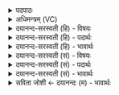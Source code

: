 <details><summary>पदपाठः</summary>

अदि॑त्याः। त्वा॒। मू॒र्द्धन्। आ। जि॒घर्मि॒। दे॒व॒यज॑न॒ इति॑ देव॒ऽयज॑ने। पृ॒थि॒व्याः। इडा॑याः। प॒दम्। अ॒सि॒। घृ॒तव॒दि॑ति घृ॒तऽव॑त्। स्वाहा॑। अ॒स्मे॑ऽइत्य॒स्मे। र॒म॒स्व॒। अ॒स्मेऽइत्य॒स्मे। ते॒। बन्धुः॑। त्वेऽइति॒ त्वे। रायः॑। मेऽइति॒ मे। रायः॑। मा। व॒यम्। रा॒यः। पोषे॑ण। वि। यौ॒ष्म॒। तोतः॑। रायः॑। २२।
</details>

<details><summary>अधिमन्त्रम् (VC)</summary>

- वाग्विद्युतौ देवते
- वत्स ऋषिः
- ब्राह्मी पङ्क्तिः
- पञ्चमः
</details>

<details><summary>दयानन्द-सरस्वती (हि) - विषयः</summary>

फिर वे वाणी और बिजुली कैसी हैं, इस विषय का उपदेश अगले मन्त्र में किया है ॥
</details>

<details><summary>दयानन्द-सरस्वती (हि) - पदार्थः</summary>

पदार्थान्वयभाषाः -  हे विद्वन् मनुष्य ! तू जैसे (देवयजने) विद्वानों के यजन वा दान में इस (अदित्याः) अन्तरिक्ष (पृथिव्याः) भूमि और (इडायाः) वाणी को (स्वाहा) अच्छे प्रकार यज्ञ करनेवाली क्रिया के मध्य जो (मूर्द्धन्) सब के ऊपर वर्त्तमान (घृतवत्) पुष्टि करनेवाले घृत के तुल्य (पदम्) जानने वा प्राप्त होने योग्य पदवी (असि) है वा जिसको मैं (आ जिघर्मि) प्रदीप्त करता हूँ, वैसे (त्वा) उसको प्रदीप्त कर और जो (अस्मे) हम लोगों में विभूति रमण करती है, वह तुम लोगों में भी (रमस्व) रमण करे, जिसको मैं रमण कराता हूँ, उस को तू भी (रमस्व) रमण करा, जो (अस्मे) हम लोगों का (बन्धुः) भाई है, वह (ते) तेरा भी हो, जो (रायः) विद्यादि धनसमूह (त्वे) तुझ में है, वह (मे) मुझ में भी हो, जो (तोतः) जानने प्राप्त करने योग्य (रायः) विद्याधन मुझ में है, सो तुझ में भी हो, (रायः) तुम्हारी और हमारी समृद्धि है, वे सब के सुख के लिये हों। इस प्रकार जानते निश्चय करते वा अनुष्ठान करते हुए तुम (वयम्) हम और सब लोग (रायस्पोषेण) धन की पुष्टि से कभी (मा वियौष्म) अलग न होवें ॥२२॥
</details>

<details><summary>दयानन्द-सरस्वती (हि) - भावार्थः</summary>

भावार्थभाषाः -  इस मन्त्र में वाचकलुप्तोपमालङ्कार है। मनुष्यों को सत्यविद्या, धर्म से संस्कार की हुई वाणी वा शिल्पविद्या से संप्रयोग की हुई बिजुली आदि विद्या को सब मनुष्यों के लिये उपदेश वा ग्रहण और सुख-दुःख की व्यवस्था को भी तुल्य ही जानके सब ऐश्वर्य्य को परोपकार में संयुक्त करना चाहिये और किसी मनुष्य को इस प्रकार का व्यवहार कभी न करना चाहिये कि जिससे किसी की विद्या, धन आदि ऐश्वर्य्य की हानि होवे ॥२२॥
</details>

<details><summary>दयानन्द-सरस्वती (सं) - विषयः</summary>

पुनस्ते कीदृश्यावित्युपदिश्यते ॥
</details>

<details><summary>दयानन्द-सरस्वती (सं) - पदार्थः</summary>

पदार्थान्वयभाषाः -  हे विद्वन् मनुष्य ! त्वं यथा या देवयजनेऽदित्याः पृथिव्या इडायाः स्वाहा घृतवत्पदम(स्य)स्ति, यामहं आ जिघर्मि, त्वा तां त्वमपि जिघृहि, याऽस्मे अस्मासु रमते सा युष्मास्वपि रमस्व रमताम्, यामहं रमयामि तां भवानपि स्वस्मिन् रमयतु। योऽस्मे अस्माकं बन्धुरस्ति, स ते तवाप्यस्तु, यो रायो धनसमूहस्त्वय्यस्ति, स मे मय्यप्यस्तु। तोतो भवान् या रायो विद्याधनसमृद्धीः प्राप्नोति, ता मे मय्यपि सन्तु, या मयि वर्त्तन्ते, तास्त्वे त्वय्यपि सन्त्वेता रायः समृद्धयः सन्ति ताः सर्वेषा सुखायापि संप्रयुक्ताः सन्तु, यथैवं जानन्तो निश्चिन्वन्तोऽनुतिष्ठन्तो यूयं वयं च रायस्पोषेण कदाचिन्मा वियौष्म कदाचिद् वियुक्ता मा भवेम, तथैव सर्वे भवन्तु ॥२२॥
</details>

<details><summary>दयानन्द-सरस्वती (सं) - भावार्थः</summary>

भावार्थभाषाः -  अत्र वाचकलुप्तोपमालङ्कारः। मनुष्यैर्या सत्यविद्याधर्मसंस्कृता वाग् विद्याक्रियाभ्यां संप्रयुक्ता विद्युदादिविद्यास्ति सा सर्वेभ्य उपदिश्य संग्राह्य, सुखदुःखव्यवस्थां समानां विदित्वा सर्वमैश्वर्य्यं परोपकारे संयोज्य सदा सुखयितव्यम्। नैवं कदाचिद् व्यवहारः कर्त्तव्यो येन स्वस्यान्यस्य वैश्वर्य्यह्रासः कदाचिद् भवेदिति ॥२२॥
</details>

<details><summary>सविता जोशी ← दयानन्दः (म) - भावार्थः</summary>

भावार्थभाषाः -  या मंत्रात वाचकलुप्तोपमालंकार आहे. सत्यविद्या व धर्माने संस्कारित झालेली वाणी किंवा शिल्पविद्येने प्रयुक्त केलेली विद्युत इत्यादी विद्यांची सर्व माणसांनी माहिती घेऊन तिचा अंगीकार करावा व सुखदुःख व्यवस्था समान समजून सर्व ऐश्वर्य परोपकारासाठी खर्च करावे. विद्या, धन इत्यादी ऐश्वर्याची हानी होईल असा व्यवहार कोणत्याही माणसाने करू नये.
</details>